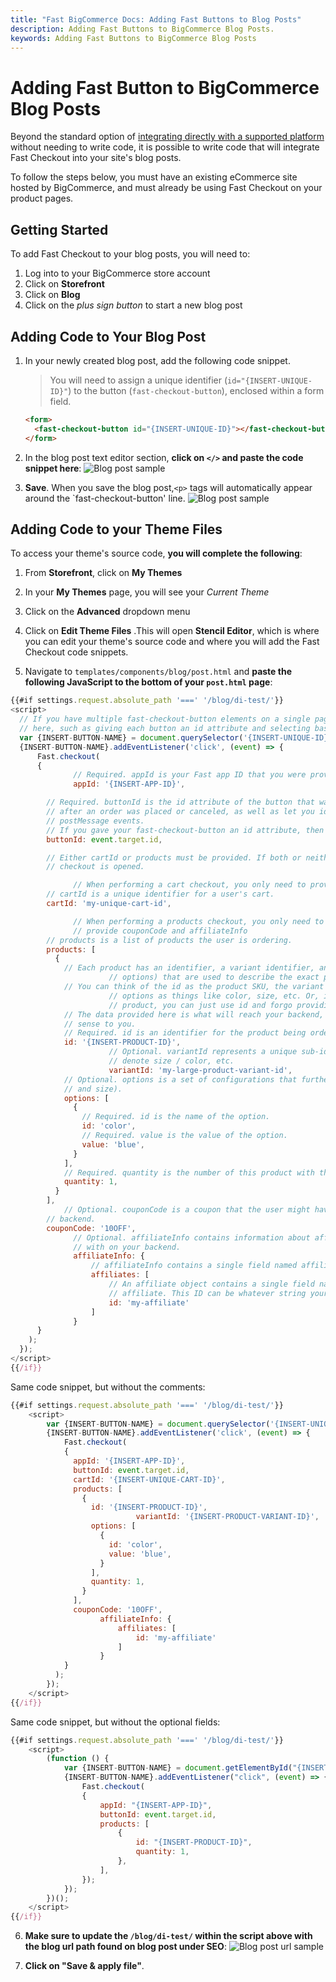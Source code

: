 ```yaml
---
title: "Fast BigCommerce Docs: Adding Fast Buttons to Blog Posts"
description: Adding Fast Buttons to BigCommerce Blog Posts.
keywords: Adding Fast Buttons to BigCommerce Blog Posts
---
```


# Adding Fast Button to BigCommerce Blog Posts

Beyond the standard option of [integrating directly with a supported platform](/developer-portal/for-developers/platforms/) without needing to write code, it is possible to write code that will integrate Fast Checkout into your site's blog posts.

To follow the steps below, you must have an existing eCommerce site hosted by BigCommerce, and must already be using Fast Checkout on your product pages.

## Getting Started

To add Fast Checkout to your blog posts, you will need to:

1. Log into to your BigCommerce store account
2. Click on **Storefront**
3. Click on **Blog**
4. Click on the _plus sign button_ to start a new blog post

## Adding Code to Your Blog Post

1. In your newly created blog post, add the following code snippet.
   > You will need to assign a unique identifier (`id="{INSERT-UNIQUE-ID}"`) to the button (`fast-checkout-button`), enclosed within a form field.

   ```html
   <form>
     <fast-checkout-button id="{INSERT-UNIQUE-ID}"></fast-checkout-button>
   </form>
   ```

2. In the blog post text editor section, **click on `</>` and paste the code snippet here**:
   ![Blog post sample](images/blog_post1.png)

3. **Save**. When you save the blog post,`<p>` tags will automatically appear around the `fast-checkout-button' line.
   ![Blog post sample](images/blog_post2.png)

## Adding Code to your Theme Files

To access your theme's source code, **you will complete the following**:

1. From **Storefront**, click on **My Themes**

2. In your **My Themes** page, you will see your _Current Theme_

3. Click on the **Advanced** dropdown menu

4. Click on **Edit Theme Files** .This will open **Stencil Editor**, which is where you can edit your theme's source code and where you will add the Fast Checkout code snippets.

5. Navigate to `templates/components/blog/post.html` and **paste the following JavaScript to the bottom of your `post.html` page**:

```javascript
{{#if settings.request.absolute_path '===' '/blog/di-test/'}}
<script>
  // If you have multiple fast-checkout-button elements on a single page, you'll want to use a more specific selector
  // here, such as giving each button an id attribute and selecting based off of that.
  var {INSERT-BUTTON-NAME} = document.querySelector('{INSERT-UNIQUE-ID}');
  {INSERT-BUTTON-NAME}.addEventListener('click', (event) => {
      Fast.checkout(
      {
              // Required. appId is your Fast app ID that you were provided during seller onboarding.
              appId: '{INSERT-APP-ID}',

        // Required. buttonId is the id attribute of the button that was clicked
        // after an order was placed or canceled, as well as let you identify which button was clicked when listening for
        // postMessage events.
        // If you gave your fast-checkout-button an id attribute, then you can just use event.target.id here.
        buttonId: event.target.id,

        // Either cartId or products must be provided. If both or neither are provided, an error will be thrown before
        // checkout is opened.

              // When performing a cart checkout, you only need to provide buttonId and cartId.
        // cartId is a unique identifier for a user's cart.
        cartId: 'my-unique-cart-id',

              // When performing a products checkout, you only need to provide buttonId and products. You can also optionally
              // provide couponCode and affiliateInfo
        // products is a list of products the user is ordering.
        products: [
          {
            // Each product has an identifier, a variant identifier, and, optionally, a set of configurations (called
                      // options) that are used to describe the exact product being ordered.
            // You can think of the id as the product SKU, the variant ID as a sub-identifier to the product, and the
                      // options as things like color, size, etc. Or, if your product identifiers already define exactly one
                      // product, you can just use id and forgo providing options.
            // The data provided here is what will reach your backend, so describe your products however makes the most
            // sense to you.
            // Required. id is an identifier for the product being ordered
            id: '{INSERT-PRODUCT-ID}',
                      // Optional. variantId represents a unique sub-idenfifier for this product. These are sometimes used to
                      // denote size / color, etc.
                      variantId: 'my-large-product-variant-id',
            // Optional. options is a set of configurations that further describe the product being ordered (e.g. color
            // and size).
            options: [
              {
                // Required. id is the name of the option.
                id: 'color',
                // Required. value is the value of the option.
                value: 'blue',
              }
            ],
            // Required. quantity is the number of this product with these configurations being ordered.
            quantity: 1,
          }
        ],
            // Optional. couponCode is a coupon that the user might have entered that you would like to pass on to your
        // backend.
        couponCode: '10OFF',
              // Optional. affiliateInfo contains information about affiliates that you would like to attribute this purchase
              // with on your backend.
              affiliateInfo: {
                  // affiliateInfo contains a single field named affiliates, that is an array of affiliate objects.
                  affiliates: [
                      // An affiliate object contains a single field named id, which is a unique identifier associated with this
                      // affiliate. This ID can be whatever string your system is prepared to interpret.
                      id: 'my-affiliate'
                  ]
              }
      }
    );
  });
</script>
{{/if}}
```

Same code snippet, but without the comments:

```javascript
{{#if settings.request.absolute_path '===' '/blog/di-test/'}}
    <script>
        var {INSERT-BUTTON-NAME} = document.querySelector('{INSERT-UNIQUE-ID}');
        {INSERT-BUTTON-NAME}.addEventListener('click', (event) => {
            Fast.checkout(
            {
              appId: '{INSERT-APP-ID}',
              buttonId: event.target.id,
              cartId: '{INSERT-UNIQUE-CART-ID}',
              products: [
                {
                  id: '{INSERT-PRODUCT-ID}',
                            variantId: '{INSERT-PRODUCT-VARIANT-ID}',
                  options: [
                    {
                      id: 'color',
                      value: 'blue',
                    }
                  ],
                  quantity: 1,
                }
              ],
              couponCode: '10OFF',
                    affiliateInfo: {
                        affiliates: [
                            id: 'my-affiliate'
                        ]
                    }
            }
          );
        });
    </script>
{{/if}}
```

Same code snippet, but without the optional fields:

```javascript
{{#if settings.request.absolute_path '===' '/blog/di-test/'}}
    <script>
    	(function () {
            var {INSERT-BUTTON-NAME} = document.getElementById("{INSERT-UNIQUE-ID}");
            {INSERT-BUTTON-NAME}.addEventListener("click", (event) => {
            	Fast.checkout(
                {
	    			appId: "{INSERT-APP-ID}",
            	    buttonId: event.target.id,
            	    products: [
                        {
                            id: "{INSERT-PRODUCT-ID}",
                            quantity: 1,
                        },
         			],
        		});
        	});
        })();
    </script>
{{/if}}
```

6. **Make sure to update the `/blog/di-test/` within the script above with the blog url path found on blog post under SEO**:
   ![Blog post url sample](images/blog_post_url.png)

7. **Click on "Save & apply file"**.
